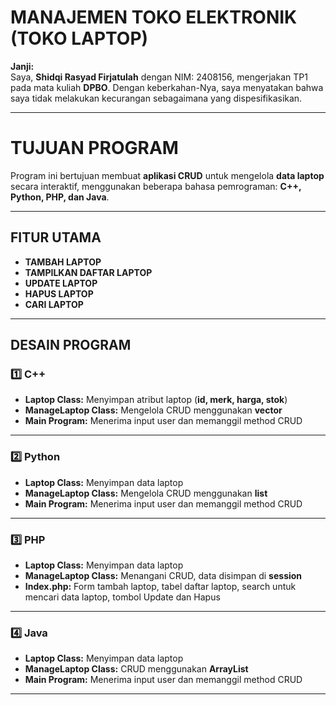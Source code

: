 #  MANAJEMEN TOKO ELEKTRONIK (TOKO LAPTOP)

**Janji:**  
Saya, **Shidqi Rasyad Firjatulah**  dengan NIM: 2408156, mengerjakan TP1 pada mata kuliah **DPBO**. Dengan keberkahan-Nya, saya menyatakan bahwa saya tidak melakukan kecurangan sebagaimana yang dispesifikasikan.

---

# TUJUAN PROGRAM
Program ini bertujuan membuat **aplikasi CRUD** untuk mengelola **data laptop** secara interaktif, menggunakan beberapa bahasa pemrograman: **C++, Python, PHP, dan Java**.

---

##  FITUR UTAMA
- **TAMBAH LAPTOP**  
- **TAMPILKAN DAFTAR LAPTOP**  
- **UPDATE LAPTOP**  
- **HAPUS LAPTOP**  
- **CARI LAPTOP**  

---

##  DESAIN PROGRAM

### 1️⃣ C++ 
- **Laptop Class:** Menyimpan atribut laptop (**id, merk, harga, stok**)  
- **ManageLaptop Class:** Mengelola CRUD menggunakan **vector**  
- **Main Program:** Menerima input user dan memanggil method CRUD
---

### 2️⃣ Python
- **Laptop Class:** Menyimpan data laptop  
- **ManageLaptop Class:** Mengelola CRUD menggunakan **list**  
- **Main Program:** Menerima input user dan memanggil method CRUD  
---
### 3️⃣ PHP
- **Laptop Class:** Menyimpan data laptop  
- **ManageLaptop Class:** Menangani CRUD, data disimpan di **session**  
- **Index.php:** Form tambah laptop, tabel daftar laptop, search untuk mencari data laptop, tombol Update dan Hapus  
---
### 4️⃣ Java
- **Laptop Class:** Menyimpan data laptop  
- **ManageLaptop Class:** CRUD menggunakan **ArrayList<Laptop>**  
- **Main Program:** Menerima input user dan memanggil method CRUD  
---


